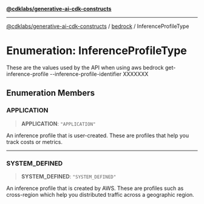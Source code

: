 [**@cdklabs/generative-ai-cdk-constructs**](../../../../README.md)

***

[@cdklabs/generative-ai-cdk-constructs](../../../../README.md) / [bedrock](../README.md) / InferenceProfileType

# Enumeration: InferenceProfileType

These are the values used by the API when using aws bedrock get-inference-profile --inference-profile-identifier XXXXXXX

## Enumeration Members

### APPLICATION

> **APPLICATION**: `"APPLICATION"`

An inference profile that is user-created. These are profiles that help
you track costs or metrics.

***

### SYSTEM\_DEFINED

> **SYSTEM\_DEFINED**: `"SYSTEM_DEFINED"`

An inference profile that is created by AWS. These are profiles such as cross-region
which help you distributed traffic across a geographic region.
